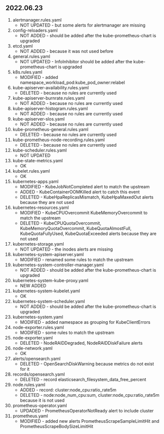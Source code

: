 ## 2022.06.23

1. alertmanager.rules.yaml
   - NOT UPDATED - but some alerts for alertmanager are missing
1. config-reloaders.yaml
   - NOT ADDED - should be added after the kube-prometheus-chart is upgraded
1. etcd.yaml
   - NOT ADDED - because it was not used before
1. general.rules.yaml
   - NOT UPDATED - InfoInhibitor should be added after the kube-prometheus-chart is upgraded
1. k8s.rules.yaml
   - MODIFIED - added namespace_workload_pod:kube_pod_owner:relabel
1. kube-apiserver-availability.rules.yaml
   - DELETED - because no rules are currently used
1. kube-apiserver-burnrate.rules.yaml
   - NOT ADDED - because no rules are currently used
1. kube-apiserver-histogram.rules.yaml
   - NOT ADDED - because no rules are currently used
1. kube-apiserver-slos.yaml
   - NOT ADDED - because no rules are currently used
1. kube-prometheus-general.rules.yaml
   - DELETED - because no rules are currently used
1. kube-prometheus-node-recording.rules.yaml
   - DELETED - because no rules are currently used
1. kube-scheduler.rules.yaml
   - NOT UPDATED
1. kube-state-metrics.yaml
   - OK
1. kubelet.rules.yaml
   - OK
1. kubernetes-apps.yaml
   - MODIFIED - KubeJobNotCompleted alert to match the upstream
   - ADDED - KubeContainerOOMKilled alert to catch this event
   - DELETED - KubeHpaReplicasMismatch, KubeHpaMaxedOut alerts because they are not used
1. kubernetes-resources.yaml
   - MODIFIED - KubeCPUOvercommit KubeMemoryOvercommit to match the upstream
   - DELETED - KubeCPUQuotaOvercommit, KubeMemoryQuotaOvercommit, KubeQuotaAlmostFull, KubeQuotaFullyUsed, KubeQuotaExceeded alerts because they are not used
1. kubernetes-storage.yaml
   - NOT UPDATED - the inodes alerts are missing
1. kubernetes-system-apiserver.yaml
   - MODIFIED - renamed some rules to match the upstream
1. kubernetes-system-controller-manager.yaml
   - NOT ADDED - should be added after the kube-prometheus-chart is upgraded
1. kubernetes-system-kube-proxy.yaml
   - NEW ADDED
1. kubernetes-system-kubelet.yaml
   - OK
1. kubernetes-system-scheduler.yaml
   - NOT ADDED - should be added after the kube-prometheus-chart is upgraded
1. kubernetes-system.yaml
   - MODIFIED - added namespace as grouping for KubeClientErrors
1. node-exporter.rules.yaml
   - MODIFIED - some rules to match the upstream
1. node-exporter.yaml
   - DELETED - NodeRAIDDegraded, NodeRAIDDiskFailure alerts
1. node-network.yaml
   - OK
1. alerts/opensearch.yaml
   - DELETED - OpenSearchDiskWarning because metrics do not exist for it
1. records/opensearch.yaml
   - DELETED - record elasticsearch_filesystem_data_free_percent
1. node.rules.yaml
   - ADDED - record: cluster:node_cpu:ratio_rate5m
   - DELETED - node:node_num_cpu:sum, cluster:node_cpu:ratio_rate5m because it is not used
1. prometheus-operator.yaml
   - UPDADED - PrometheusOperatorNotReady alert to include cluster
1. prometheus.yaml
   - MODIFIED - added new alerts PrometheusScrapeSampleLimitHit and PrometheusScrapeBodySizeLimitHit

